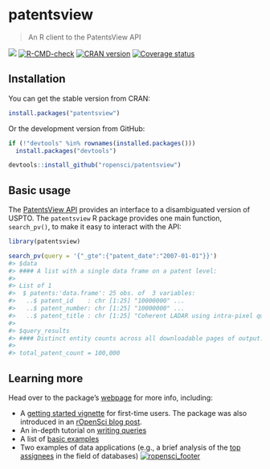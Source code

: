 patentsview
================

> An R client to the PatentsView API

[![](http://badges.ropensci.org/112_status.svg)](https://github.com/ropensci/onboarding/issues/112)
[![R-CMD-check](https://github.com/ropensci/patentsview/workflows/R-CMD-check/badge.svg)](https://github.com/ropensci/patentsview/actions)
[![CRAN version](http://www.r-pkg.org/badges/version/patentsview)](https://cran.r-project.org/package=patentsview)
[![Coverage status](https://codecov.io/gh/ropensci/patentsview/branch/master/graph/badge.svg)](https://codecov.io/github/ropensci/patentsview?branch=master)

## Installation

You can get the stable version from CRAN:

``` r
install.packages("patentsview")
```

Or the development version from GitHub:

``` r
if (!"devtools" %in% rownames(installed.packages())) 
  install.packages("devtools")

devtools::install_github("ropensci/patentsview")
```

## Basic usage

The [PatentsView API](http://www.patentsview.org/api/doc.html) provides
an interface to a disambiguated version of USPTO. The `patentsview` R
package provides one main function, `search_pv()`, to make it easy to
interact with the API:

``` r
library(patentsview)

search_pv(query = '{"_gte":{"patent_date":"2007-01-01"}}')
#> $data
#> #### A list with a single data frame on a patent level:
#> 
#> List of 1
#>  $ patents:'data.frame': 25 obs. of  3 variables:
#>   ..$ patent_id    : chr [1:25] "10000000" ...
#>   ..$ patent_number: chr [1:25] "10000000" ...
#>   ..$ patent_title : chr [1:25] "Coherent LADAR using intra-pixel quadrature "..
#> 
#> $query_results
#> #### Distinct entity counts across all downloadable pages of output:
#> 
#> total_patent_count = 100,000
```

## Learning more

Head over to the package’s
[webpage](https://docs.ropensci.org/patentsview/index.html) for more
info, including:

-   A [getting started
    vignette](http://docs.ropensci.org/patentsview/articles/articles/getting-started.html)
    for first-time users. The package was also introduced in an
    [rOpenSci blog
    post](https://ropensci.org/blog/blog/2017/09/19/patentsview).
-   An in-depth tutorial on [writing
    queries](http://docs.ropensci.org/patentsview/articles/articles/writing-queries.html)
-   A list of [basic
    examples](http://docs.ropensci.org/patentsview/articles/articles/examples.html)
-   Two examples of data applications (e.g., a brief analysis of the
    [top
    assignees](http://docs.ropensci.org/patentsview/articles/articles/top-assignees.html)
    in the field of databases)
[![ropensci\_footer](http://ropensci.org/public_images/github_footer.png)](http://ropensci.org)
